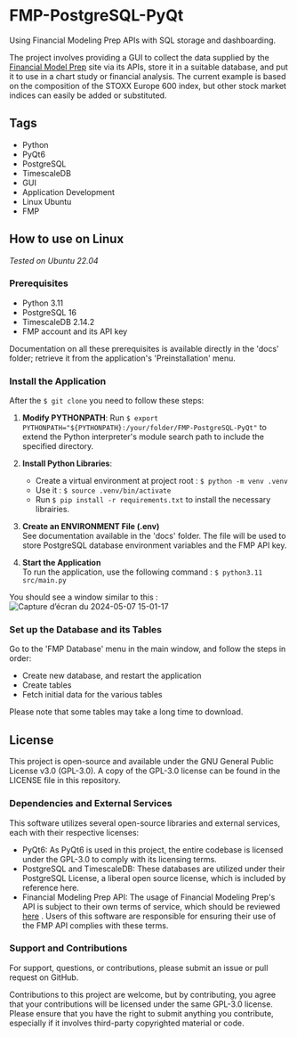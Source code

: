 # FMP-PostgreSQL-PyQt
Using Financial Modeling Prep APIs with SQL storage and dashboarding.

The project involves providing a GUI to collect the data supplied by the [Financial Model Prep](https://site.financialmodelingprep.com/) site via its APIs, store it in a suitable database, and put it to use in a chart study or financial analysis. The current example is based on the composition of the STOXX Europe 600 index, but other stock market indices can easily be added or substituted.

## Tags
- Python
- PyQt6
- PostgreSQL
- TimescaleDB
- GUI
- Application Development
- Linux Ubuntu
- FMP

## How to use on Linux
*Tested on Ubuntu 22.04*

### Prerequisites
- Python 3.11
- PostgreSQL 16
- TimescaleDB 2.14.2
- FMP account and its API key

Documentation on all these prerequisites is available directly in the 'docs' folder; retrieve it from the application's 'Preinstallation' menu. 

### Install the Application 
After the `$ git clone` you need to follow these steps:

1. **Modify PYTHONPATH**:
    Run `$ export PYTHONPATH="${PYTHONPATH}:/your/folder/FMP-PostgreSQL-PyQt"` to extend the Python interpreter's module search path to include the specified directory.

2. **Install Python Libraries**:
    - Create a virtual environment at project root : `$ python -m venv .venv`
    - Use it : `$ source .venv/bin/activate`
    - Run `$ pip install -r requirements.txt` to install the necessary librairies.

3. **Create an ENVIRONMENT File (.env)**   
    See documentation available in the 'docs' folder. The file will be used to store PostgreSQL database environment variables and the FMP API key.

4. **Start the Application**   
    To run the application, use the following command : `$ python3.11 src/main.py`

You should see a window similar to this :
![Capture d’écran du 2024-05-07 15-01-17](https://github.com/dasycarpum/FMP-PostgreSQL-PyQt/assets/35745289/486f6a8a-9be3-4a6f-a5b7-dee0308ea56f)


### Set up the Database and its Tables

Go to the 'FMP Database' menu in the main window, and follow the steps in order:
- Create new database, and restart the application
- Create tables
- Fetch initial data for the various tables

Please note that some tables may take a long time to download.

## License

This project is open-source and available under the GNU General Public License v3.0 (GPL-3.0). A copy of the GPL-3.0 license can be found in the LICENSE file in this repository.

### Dependencies and External Services

This software utilizes several open-source libraries and external services, each with their respective licenses:

- PyQt6: As PyQt6 is used in this project, the entire codebase is licensed under the GPL-3.0 to comply with its licensing terms.
- PostgreSQL and TimescaleDB: These databases are utilized under their PostgreSQL License, a liberal open source license, which is included by reference here.
- Financial Modeling Prep API: The usage of Financial Modeling Prep's API is subject to their own terms of service, which should be reviewed [here](https://site.financialmodelingprep.com/terms-of-service) . Users of this software are responsible for ensuring their use of the FMP API complies with these terms.

### Support and Contributions
For support, questions, or contributions, please submit an issue or pull request on GitHub. 

Contributions to this project are welcome, but by contributing, you agree that your contributions will be licensed under the same GPL-3.0 license. Please ensure that you have the right to submit anything you contribute, especially if it involves third-party copyrighted material or code.
